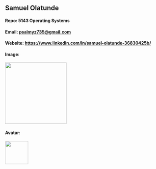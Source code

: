 ## Samuel Olatunde 

#### Repo: 5143 Operating Systems

#### Email: psalmyz735@gmail.com

#### Website: https://www.linkedin.com/in/samuel-olatunde-36830425b/

#### Image:

<img src="![headshot](https://github.com/user-attachments/assets/7645689a-cd6a-4c0e-a51d-35f2bb69656f)" width="200">




#### Avatar:

<img src="https://as2.ftcdn.net/v2/jpg/05/74/98/59/1000_F_574985951_BdJppi33gRcHCfXloFQUmkkw6hxj8S1s.jpg" width="75">
